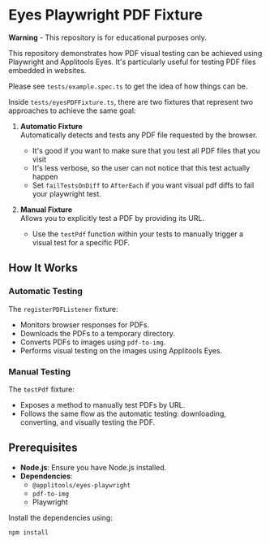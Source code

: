 # Eyes Playwright PDF Fixture

**Warning** - This repository is for educational purposes only.

This repository demonstrates how PDF visual testing can be achieved using Playwright and Applitools Eyes. It's particularly useful for testing PDF files embedded in websites.

Please see `tests/example.spec.ts` to get the idea of how things can be.

Inside `tests/eyesPDFFixture.ts`, there are two fixtures that represent two approaches to achieve the same goal:

1. **Automatic Fixture**  
   Automatically detects and tests any PDF file requested by the browser.  
   - It's good if you want to make sure that you test all PDF files that you visit
   - It's less verbose, so the user can not notice that this test actually happen
   - Set `failTestsOnDiff` to `AfterEach` if you want visual pdf diffs to fail your playwright test.

2. **Manual Fixture**  
   Allows you to explicitly test a PDF by providing its URL.  
   - Use the `testPdf` function within your tests to manually trigger a visual test for a specific PDF.

## How It Works

### Automatic Testing
The `registerPDFListener` fixture:
- Monitors browser responses for PDFs.
- Downloads the PDFs to a temporary directory.
- Converts PDFs to images using `pdf-to-img`.
- Performs visual testing on the images using Applitools Eyes.

### Manual Testing
The `testPdf` fixture:
- Exposes a method to manually test PDFs by URL.
- Follows the same flow as the automatic testing: downloading, converting, and visually testing the PDF.

## Prerequisites
- **Node.js**: Ensure you have Node.js installed.
- **Dependencies**:
  - `@applitools/eyes-playwright`
  - `pdf-to-img`
  - Playwright

Install the dependencies using:
```bash
npm install
```

